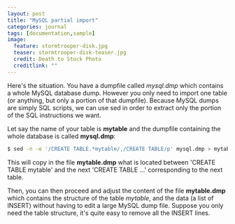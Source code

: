 ```yaml
---
layout: post
title: "MySQL partial import"
categories: journal
tags: [documentation,sample]
image:
  feature: stormtrooper-disk.jpg
  teaser: stormtrooper-disk-teaser.jpg
  credit: Death to Stock Photo
  creditlink: ""
---
```

Here's the situation. You have a dumpfile called *mysql.dmp* which contains a whole MySQL database dump. However you only need to import one table (or anything, but only a portion of that dumpfile).
Because MySQL dumps are simply SQL scripts, we can use sed in order to extract only the portion of the SQL instructions we want.

Let say the name of your table is **mytable** and the dumpfile containing the whole database is called **mysql.dmp**:

``` Bash
$ sed -n -e '/CREATE TABLE.*mytable/,/CREATE TABLE/p' mysql.dmp > mytable.dmp
```

This will copy in the file **mytable.dmp** what is located between 'CREATE TABLE mytable' and the next 'CREATE TABLE ...' corresponding to the next table.

Then, you can then proceed and adjust the content of the file **mytable.dmp** which contains the structure of the table *mytable*, and the data (a list of INSERT) without having to edit a large MySQL dump file. Suppose you only need the table structure, it's quite easy to remove all the INSERT lines.
